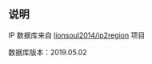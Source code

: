 ## 说明

IP 数据库来自 [lionsoul2014/ip2region](https://github.com/lionsoul2014/ip2region) 项目

数据库版本：2019.05.02
